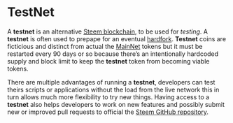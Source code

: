 # TestNet

A **testnet** is an alternative [Steem blockchain](/glossary/steem-blockchain.md), to be used for *testing*. A **testnet** is often used to prepape for an eventual [hardfork](/glossary/hardfork.md). **Testnet** coins are ficticious and distinct from actual the [MainNet](/glossary/mainnet.md) tokens but it must be restarted every 90 days or so because there’s an intentionally hardcoded supply and block limit to keep the **testnet** token from becoming viable tokens.

There are multiple advantages of running a **testnet**, developers can test theirs scripts or applications without the load from the live network this in turn allows much more flexibility to try new things. Having access to a **testnet** also helps developers to work on new features and possibly submit new or improved pull requests to official the [Steem GitHub repository](https://github.com/steemit/steem/).
